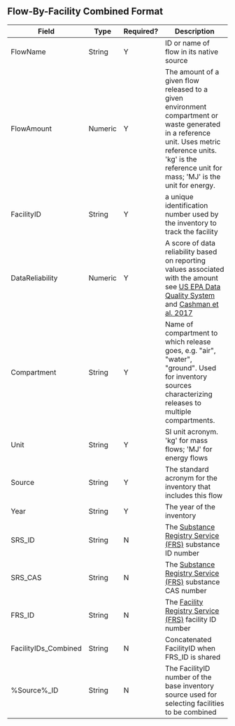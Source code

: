 ## Flow-By-Facility Combined Format

Field | Type | Required? | Description
----- | ---- | --------  | -----------
FlowName | String | Y | ID or name of flow in its native source
FlowAmount | Numeric | Y | The amount of a given flow released to a given environment compartment or waste generated in a reference unit. Uses metric reference units. 'kg' is the reference unit for mass; 'MJ' is the unit for energy. 
FacilityID | String | Y | a unique identification number used by the inventory to track the facility
DataReliability | Numeric | Y | A score of data reliability based on reporting values associated with the amount see [US EPA Data Quality System](https://cfpub.epa.gov/si/si_public_record_report.cfm?dirEntryId=321834) and [Cashman et al. 2017](http://dx.doi.org/10.1021/acs.est.6b02160)
Compartment | String | Y | Name of compartment to which release goes, e.g. "air", "water", "ground". Used for inventory sources characterizing releases to multiple compartments.
Unit | String | Y | SI unit acronym. 'kg' for mass flows; 'MJ' for energy flows
Source |String |Y | The standard acronym for the inventory that includes this flow|
Year | String | Y | The year of the inventory
SRS_ID |String |N | The [Substance Registry Service (FRS)](https://iaspub.epa.gov/sor_internet/registry/substreg/home/overview/home.do) substance ID number |
SRS_CAS | String | N | The [Substance Registry Service (FRS)](https://iaspub.epa.gov/sor_internet/registry/substreg/home/overview/home.do) substance CAS number | 
FRS_ID |String |N | The [Facility Registry Service (FRS)](https://iaspub.epa.gov/sor_internet/registry/facilreg/home/basicinformation/) facility ID number |
FacilityIDs_Combined | String | N | Concatenated FacilityID when FRS_ID is shared
%Source%_ID|String| N | The FacilityID number of the base inventory source used for selecting facilities to be combined | 


